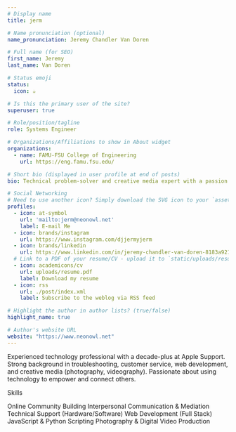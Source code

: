 ```yaml
---
# Display name
title: jerm

# Name pronunciation (optional)
name_pronunciation: Jeremy Chandler Van Doren

# Full name (for SEO)
first_name: Jeremy
last_name: Van Doren

# Status emoji
status:
  icon: ☕️

# Is this the primary user of the site?
superuser: true

# Role/position/tagline
role: Systems Engineer

# Organizations/Affiliations to show in About widget
organizations:
  - name: FAMU-FSU College of Engineering
    url: https://eng.famu.fsu.edu/

# Short bio (displayed in user profile at end of posts)
bio: Technical problem-solver and creative media expert with a passion for empowering users through technology.

# Social Networking
# Need to use another icon? Simply download the SVG icon to your `assets/media/icons/` folder.
profiles:
  - icon: at-symbol
    url: 'mailto:jerm@neonowl.net'
    label: E-mail Me
  - icon: brands/instagram
    url: https://www.instagram.com/djjermyjerm
  - icon: brands/linkedin
    url: https://www.linkedin.com/in/jeremy-chandler-van-doren-8183a9211/ 
  # Link to a PDF of your resume/CV - upload it to `static/uploads/resume.pdf`
  - icon: academicons/cv
    url: uploads/resume.pdf
    label: Download my resume
  - icon: rss
    url: ./post/index.xml
    label: Subscribe to the weblog via RSS feed

# Highlight the author in author lists? (true/false)
highlight_name: true

# Author's website URL
website: "https://www.neonowl.net"
---
```


Experienced technology professional with a decade-plus at Apple Support. Strong background in troubleshooting, customer service, web development, and creative media (photography, videography). Passionate about using technology to empower and connect others.

Skills

Online Community Building
Interpersonal Communication & Mediation
Technical Support (Hardware/Software)
Web Development (Full Stack)
JavaScript & Python Scripting
Photography & Digital Video Production

